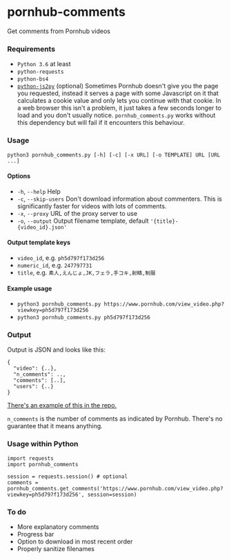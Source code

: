 # pornhub-comments
Get comments from Pornhub videos

### Requirements
* `Python 3.6` at least
* `python-requests`
* `python-bs4`
* [`python-js2py`](https://github.com/PiotrDabkowski/Js2Py) (optional) Sometimes Pornhub doesn't give you the page you requested, instead it serves a page with some Javascript on it that calculates a cookie value and only lets you continue with that cookie. In a web browser this isn't a problem, it just takes a few seconds longer to load and you don't usually notice. `pornhub_comments.py` works without this dependency but will fail if it encounters this behaviour.

### Usage
`python3 pornhub_comments.py [-h] [-c] [-x URL] [-o TEMPLATE] URL [URL ...]`

#### Options
* `-h`, `--help` Help
* `-c`, `--skip-users` Don't download information about commenters. This is significantly faster for videos with lots of comments.
* `-x`, `--proxy` URL of the proxy server to use
* `-o`, `--output` Output filename template, default `'{title}-{video_id}.json'`

#### Output template keys
* `video_id`, e.g. `ph5d797f173d256`
* `numeric_id`, e.g. `247797731`
* `title`, e.g. `素人,えんじょ,JK,フェラ,手コキ,射精,制服`

#### Example usage
* `python3 pornhub_comments.py https://www.pornhub.com/view_video.php?viewkey=ph5d797f173d256`
* `python3 pornhub_comments.py ph5d797f173d256`

### Output
Output is JSON and looks like this:
```
{
  "video": {..},
  "n_comments": ..,
  "comments": [..],
  "users": {..}
}
```
[There's an example of this in the repo.](example.json)

`n_comments` is the number of comments as indicated by Pornhub. There's no guarantee that it means anything.

### Usage within Python
```
import requests
import pornhub_comments

session = requests.session() # optional
comments = pornhub_comments.get_comments('https://www.pornhub.com/view_video.php?viewkey=ph5d797f173d256', session=session)
```

### To do
* More explanatory comments
* Progress bar
* Option to download in most recent order
* Properly sanitize filenames
